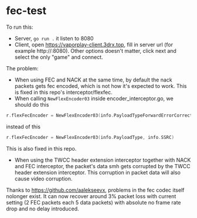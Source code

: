 # fec-test

To run this:
- Server, `go run .` it listen to 8080
- Client, open https://vaporplay-client.3drx.top, fill in server url (for example http://<server-ip>:8080). Other options doesn't matter, click next and select the only "game" and connect.

The problem:
- When using FEC and NACK at the same time, by default the nack packets gets fec encoded, which is not how it's expected to work. This is fixed in this repo's interceptor/flexfec.
- When calling `NewFlexEncoder03` inside encoder_interceptor.go, we should do this
```go
r.flexFecEncoder = NewFlexEncoder03(info.PayloadTypeForwardErrorCorrection, info.SSRCForwardErrorCorrection)
```
instead of this
```go
r.flexFecEncoder = NewFlexEncoder03(info.PayloadType, info.SSRC)
```
This is also fixed in this repo.
- When using the TWCC header extension interceptor together with NACK and FEC interceptor, the packet's data smh gets corrupted by the TWCC header extension interceptor. This corruption in packet data will also cause video corruption.

Thanks to https://github.com/aalekseevx, problems in the fec codec itself nolonger exist. It can now recover around 3% packet loss with current setting (2 FEC packets each 5 data packets) with absolute no frame rate drop and no delay introduced.
